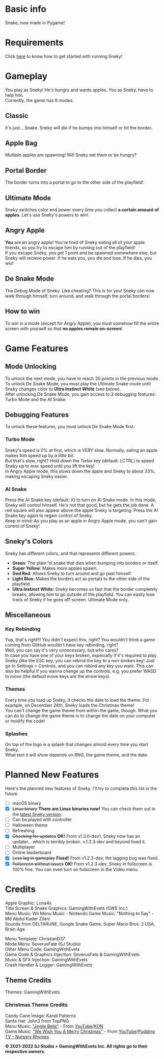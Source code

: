 # Basic info
Snake, now made in Pygame!  

# Requirements
Click [here](https://github.com/gamingwithevets/sneky/wiki/Getting-Started) to know how to get started with running Sneky!

# Gameplay
You play as Sneky! He's hungry and wants apples. You as Sneky, have to help him.  
Currently, the game has 6 modes.
## Classic
It's just... Snake. Sneky will die if he bumps into himself or hit the border.
## Apple Bag
Multiple apples are spawning! Will Sneky eat them or be hungry?
## Portal Border
The border turns into a portal to go to the other side of the playfield!
## Ultimate Mode
Sneky switches color and power every time you collect **a certain amount of apples**. Let's use Sneky's powers to win!
## Angry Apple
**You** are an angry apple! You're tired of Sneky eating all of your apple friends, so you try to escape him by running out of the playfield!  
If you escape Sneky, you get 1 point and be spawned somewhere else, but Sneky will recieve power. If he eats you, you die and lose. If he dies, you win!
## De Snake Mode
The *Debug* Mode of Sneky. Like cheating? This is for you! Sneky can now walk through himself, turn around, and walk through the portal borders!
## How to win
To win in a mode (except for Angry Apple), you must somehow fill the entire screen with yourself so that **no apples remain on-screen**!

# Game Features
## Mode Unlocking
To unlock the next mode, you have to reach 20 points in the previous mode. To unlock De Snake Mode, you must play the Ultimate Snake mode until Sneky changes color to **Ultra Instinct White** (see below).  
After unlocking De Snake Mode, you gain access to 2 debugging features: Turbo Mode and the AI Snake.
## Debugging Features
To unlock these features, you must unlock De Snake Mode first.
### Turbo Mode
Sneky's speed is 0% at first, which is VERY slow. Normally, eating an apple makes him speed up by *a little bit*.  
But that's slow, right? Hold down the Turbo key (default: LCTRL) to speed Sneky up to max speed until you lift the key!  
In Angry Apple mode, this slows down the apple and Sneky to about 33%, making escaping Sneky easier.
### AI Snake
Press the AI Snake key (default: X) to turn on AI Snake mode. In this mode, Sneky will control himself. He's not that good, but he gets the job done. A red square will also appear above the apple Sneky is targeting. Press the AI Snake key again to regain control of Sneky.  
Keep in mind: As you play as an apple in Angry Apple mode, you can't gain control of Sneky!
## Sneky's Colors
Sneky has different colors, and that represents different powers.
- **Green**: The plain 'ol snake that dies when bumping into borders or itself.
- **Super Yellow**: Makes more apples spawn.
- **God Red**: Allows Sneky to turn around and go past himself.
- **Light Blue**: Makes the borders act as portals to the other side of the playfield.
- **Ultra Instinct White**: Sneky becomes so fast that the border completely breaks, allowing him to go outside of the playfield. You can easily lose track of Sneky if he goes off-screen. Ultimate Mode only.
## Miscellaneous
### Key Rebinding
Yup, that's right!!! You didn't expect this, right? You wouldn't think a game coming from GitHub wouldn't have key rebinding, right?  
Well, you can say it's very unnecessary, but who cares?  
In case you have one of your keys broken, especially if it's required to play Sneky (like the ESC key, you can rebind the key to a non-broken key!
Just go to Settings > Controls, and you can rebind any key you want. This can also be helpful if you wanna change up the controls, e.g. you prefer WASD to move (the default move keys are the arrow keys).
### Themes
Every time you load up Sneky, it checks the date to load the theme. For example, on December 24th, Sneky loads the Christmas theme!  
You can't change the game theme from within the game, though. What you can do to change the game theme is to change the date on your computer or modify the code!
### Splashes
On top of the logo is a splash that changes almost every time you start Sneky.  
What text it will show depends on RNG, the game theme, and the date.

# Planned New Features
Here's the planned new features of Sneky. I'll try to complete this list in the future.
- [ ] macOS binary
- [x] ~~Linux binary~~ **There are Linux binaries now!** You can check them out in the [latest Sneky version](https://github.com/gamingwithevets/sneky/releases/latest).
- [ ] Can be played with controller
- [ ] Halloween theme
- [ ] Refreshing
- [x] ~~Checking for updates~~ **OK!** From v1.3.0-dev1, Sneky now has an updater... which is terribly broken. v.1.2.3-dev and beyond fixed it.
- [ ] Multiplayer
- [ ] Online leaderboard
- [x] ~~Less lag in gameplay~~ **Fixed!** From v1.2.3-dev, the lagging bug was fixed.
- [x] ~~Fullscreen without issues~~ **OK!** From v1.2.3-dev, Sneky in fullscreen is 100% fine. You can even turn on fullscreen in the Video menu.

# Credits
Apple Graphic: Luna4s  
Title Screen & Snake Graphics: GamingWithEvets (GWE Inc.)  
Menu Music: Wii Menu Music - Nintendo
Game Music: "Nothing to Say" - Md Abdul Kader Zilani  
Sounds from DELTARUNE, Google Snake Game, Super Mario Bros. 2 USA, Brain Age  

Menu Template: ChristianD37  
Mode Menu: SeverusFate (SJ Studio)  
Other Menu Code: GamingWithEvets  
Game Code & Graphics Injection: SeverusFate & GamingWithEvets  
Music & SFX Injection: GamingWithEvets  
Crash Handler & Logger: GamingWithEvets  

## Theme Credits
Themes: GamingWithEvets
### Christmas Theme Credits  
Candy Cane Image: Kandi Patterns  
Santa Hat: John3 from TopPNG  
Menu Music: ["Jingle Bells\"](https://www.youtube.com/watch?v=R1gskElaLNo) - From [YouTube](https://www.youtube.com/)/[KON](https://www.youtube.com/channel/UCcmWi0LJKaovJG_DaEhGD_g)  
Game Music: ["We Wish You A Merry Christmas"](https://www.youtube.com/watch?v=8vdXR_igALU) - From [YouTube](https://www.youtube.com/)/[Pudding TV - Nursery Rhymes](https://www.youtube.com/channel/UCjPZm-0TqBPNAzxSrs6zMHw)

**© 2021-2022 SJ Studio + GamingWithEvets Inc. All rights go to their respective owners.**
